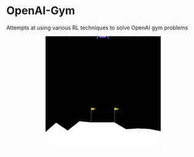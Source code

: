 # OpenAI-Gym

Attempts at using various RL techniques to solve OpenAI gym problems


<p align="center">
  <img width="300" height="300" src="lunar_lander_land.gif">
</p>
